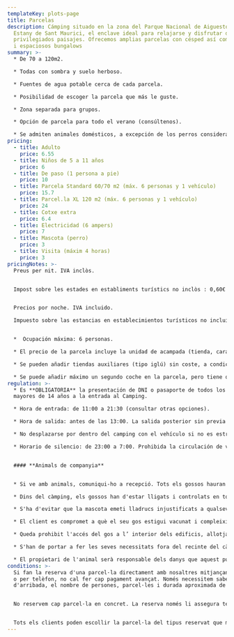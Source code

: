 ```yaml
---
templateKey: plots-page
title: Parcelas
description: Cámping situado en la zona del Parque Nacional de Aiguestortes i
  Estany de Sant Maurici, el enclave ideal para relajarse y disfrutar de
  privilegiados paisajes. Ofrecemos amplias parcelas con césped así como cómodos
  i espaciosos bungalows
summary: >-
  * De 70 a 120m2.

  * Todas con sombra y suelo herboso.

  * Fuentes de agua potable cerca de cada parcela.

  * Posibilidad de escoger la parcela que más le guste.

  * Zona separada para grupos.

  * Opción de parcela para todo el verano (consúltenos).

  * Se admiten animales domésticos, a excepción de los perros considerados como potencialmente peligrosos.
pricing:
  - title: Adulto
    price: 6.55
  - title: Niños de 5 a 11 años
    price: 6
  - title: De paso (1 persona a pie)
    price: 10
  - title: Parcela Standard 60/70 m2 (máx. 6 personas y 1 vehículo)
    price: 15.7
  - title: Parcel.la XL 120 m2 (máx. 6 personas y 1 vehículo)
    price: 24
  - title: Cotxe extra
    price: 6.4
  - title: Electricidad (6 ampers)
    price: 7
  - title: Mascota (perro)
    price: 3
  - title: Visita (máxim 4 horas)
    price: 3
pricingNotes: >-
  Preus per nit. IVA inclòs.


  Impost sobre les estades en establiments turístics no inclòs : 0,60€ .Tarifa per persona (+ 16 anys ) i dia, amb un màxim de 7 dies.


  Precios por noche. IVA incluido.

  Impuesto sobre las estancias en establecimientos turísticos no incluido: 0,60 €. Tarifa por persona (+16 años) y día, con un máximo de 7 días.


  *  Ocupación máxima: 6 personas. 

  * El precio de la parcela incluye la unidad de acampada (tienda, caravana, autocaravana ...) y un vehículo,      que se aparca en la parcela.

  * Se pueden añadir tiendas auxiliares (tipo iglú) sin coste, a condición de que estén dentro de los límites de la parcela.

  * Se puede añadir máximo un segundo coche en la parcela, pero tiene que registrarse y abonar según la  tarifa vigente, y deberá estacionarse dentro de los límites de la parcela. En caso de que se aparque en otra    deberá pagar la tarifa de la parcela extra que esté ocupando.
regulation: >-
  * Es **OBLIGATORIA** la presentación de DNI o pasaporte de todos los viajeros
  mayores de 14 años a la entrada al Camping.

  * Hora de entrada: de 11:00 a 21:30 (consultar otras opciones).

  * Hora de salida: antes de las 13:00. La salida posterior sin previa comunicación a recepción, conlleva el coste de una noche adicional.

  * No desplazarse por dentro del camping con el vehículo si no es estrictamente necesario.

  * Horario de silencio: de 23:00 a 7:00. Prohibida la circulación de vehículos: de 23:00 a 7:00.


  #### **Animals de companyia**


  * Si ve amb animals, comuniqui-ho a recepció. Tots els gossos hauran d'estar registrats en el moment del check-in, i la seva estada resta subjecta al pagament de la tarifa corresponent.

  * Dins del càmping, els gossos han d'estar lligats i controlats en tot moment i mai podran ocupar o passar per una parcel·la que no correspongui al seu amo.

  * S'ha d'evitar que la mascota emeti lladrucs injustificats a qualsevol hora i menys en les hores de descans.

  * El client es compromet a què el seu gos estigui vacunat i compleixi amb les condicions fitosanitàries establertes per llei.

  * Queda prohibit l'accés del gos a l’ interior dels edificis, allotjaments i piscina.

  * S'han de portar a fer les seves necessitats fora del recinte del càmping. En tot cas, els propietaris hauran de recollir els excrements dels seus animals i dipositar-los dins d'una bossa al contenidor del rebuig.

  * El propietari de l'animal serà responsable dels danys que aquest pugui ocasionar tant a la resta dels campistes i als seus béns com a les instal·lacions del Càmping.
conditions: >-
  Si fan la reserva d'una parcel·la directament amb nosaltres mitjançant el web
  o per telèfon, no cal fer cap pagament avançat. Només necessitem saber el dia
  d'arribada, el nombre de persones, parcel·les i durada aproximada de l'estada.


  No reservem cap parcel·la en concret. La reserva només li assegura tenir lloc en el cas que el càmping estigués complet.


  Tots els clients poden escollir la parcel·la del tipus reservat que més els hi agradi entre totes les disponibles, únicament en el moment de la seva arribada.
---
```

